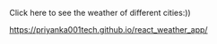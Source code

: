 
Click here to see the weather of different cities:))


https://priyanka001tech.github.io/react_weather_app/
